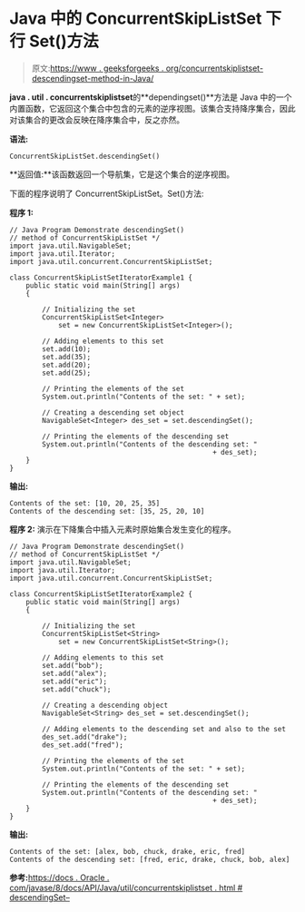 # Java 中的 ConcurrentSkipListSet 下行 Set()方法

> 原文:[https://www . geeksforgeeks . org/concurrentskiplistset-descendingset-method-in-Java/](https://www.geeksforgeeks.org/concurrentskiplistset-descendingset-method-in-java/)

**java . util . concurrentskiplistset**的**dependingset()**方法是 Java 中的一个内置函数，它返回这个集合中包含的元素的逆序视图。该集合支持降序集合，因此对该集合的更改会反映在降序集合中，反之亦然。

**语法:**

```
ConcurrentSkipListSet.descendingSet()
```

**返回值:**该函数返回一个导航集，它是这个集合的逆序视图。

下面的程序说明了 ConcurrentSkipListSet。Set()方法:

**程序 1:**

```
// Java Program Demonstrate descendingSet()
// method of ConcurrentSkipListSet */
import java.util.NavigableSet;
import java.util.Iterator;
import java.util.concurrent.ConcurrentSkipListSet;

class ConcurrentSkipListSetIteratorExample1 {
    public static void main(String[] args)
    {

        // Initializing the set
        ConcurrentSkipListSet<Integer>
            set = new ConcurrentSkipListSet<Integer>();

        // Adding elements to this set
        set.add(10);
        set.add(35);
        set.add(20);
        set.add(25);

        // Printing the elements of the set
        System.out.println("Contents of the set: " + set);

        // Creating a descending set object
        NavigableSet<Integer> des_set = set.descendingSet();

        // Printing the elements of the descending set
        System.out.println("Contents of the descending set: " 
                                                  + des_set);
    }
}
```

**输出:**

```
Contents of the set: [10, 20, 25, 35]
Contents of the descending set: [35, 25, 20, 10]

```

**程序 2:** 演示在下降集合中插入元素时原始集合发生变化的程序。

```
// Java Program Demonstrate descendingSet()
// method of ConcurrentSkipListSet */
import java.util.NavigableSet;
import java.util.Iterator;
import java.util.concurrent.ConcurrentSkipListSet;

class ConcurrentSkipListSetIteratorExample2 {
    public static void main(String[] args)
    {

        // Initializing the set
        ConcurrentSkipListSet<String>
            set = new ConcurrentSkipListSet<String>();

        // Adding elements to this set
        set.add("bob");
        set.add("alex");
        set.add("eric");
        set.add("chuck");

        // Creating a descending object
        NavigableSet<String> des_set = set.descendingSet();

        // Adding elements to the descending set and also to the set
        des_set.add("drake");
        des_set.add("fred");

        // Printing the elements of the set
        System.out.println("Contents of the set: " + set);

        // Printing the elements of the descending set
        System.out.println("Contents of the descending set: " 
                                                  + des_set);
    }
}
```

**输出:**

```
Contents of the set: [alex, bob, chuck, drake, eric, fred]
Contents of the descending set: [fred, eric, drake, chuck, bob, alex]

```

**参考:**[https://docs . Oracle . com/javase/8/docs/API/Java/util/concurrentskiplistset . html # descendingSet–](https://docs.oracle.com/javase/8/docs/api/java/util/concurrent/ConcurrentSkipListSet.html#descendingSet--)